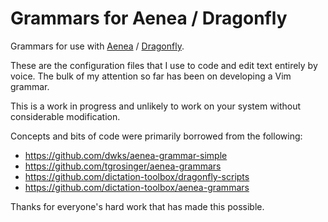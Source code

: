 # Grammars for Aenea / Dragonfly

Grammars for use with [Aenea](https://github.com/dictation-toolbox/aenea) /
[Dragonfly](https://github.com/t4ngo/dragonfly).

These are the configuration files that I use to code and edit text entirely
by voice. The bulk of my attention so far has been on developing a Vim
grammar.

This is a work in progress and unlikely to work on your system
without considerable modification.

Concepts and bits of code were primarily borrowed from the following:

- <https://github.com/dwks/aenea-grammar-simple>
- <https://github.com/tgrosinger/aenea-grammars>
- <https://github.com/dictation-toolbox/dragonfly-scripts>
- <https://github.com/dictation-toolbox/aenea-grammars>

Thanks for everyone's hard work that has made this possible.
